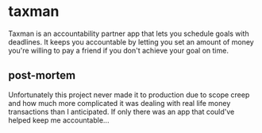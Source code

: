 # taxman

Taxman is an accountability partner app that lets you schedule goals with deadlines. It keeps you accountable by letting you set an amount of money you're willing to pay a friend if you don't achieve your goal on time.

## post-mortem
Unfortunately this project never made it to production due to scope creep and how much more complicated it was dealing with real life money transactions than I anticipated. If only there was an app that could've helped keep me accountable...
